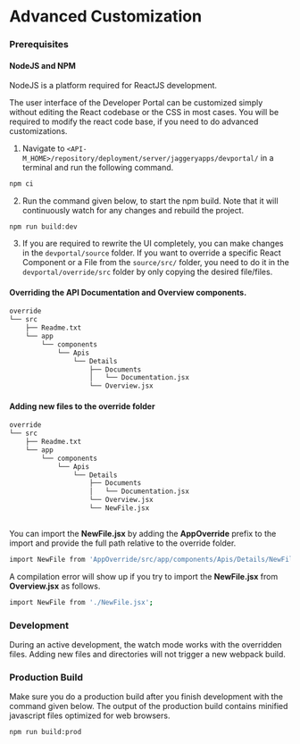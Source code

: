 # Advanced Customization

### Prerequisites

#### NodeJS and NPM

NodeJS is a platform required for ReactJS development. 

The user interface of the Developer Portal can be customized simply without editing the React codebase or  the CSS in most cases. You will be required to modify the react code base, if you need to do advanced customizations.

1. Navigate to `<API-M_HOME>/repository/deployment/server/jaggeryapps/devportal/`  in a terminal and run the following command.

```js
npm ci
```
2. Run the command given below, to start the npm build. Note that it will continuously watch for any changes and rebuild the project.  
```
npm run build:dev
```
3. If you are required to rewrite the UI completely, you can make changes in the `devportal/source` folder.
If you want to override a specific React Component or a File from the `source/src/` folder, you need to do it in the `devportal/override/src` folder by only copying the desired file/files.

#### Overriding the API Documentation and Overview components.
```sh
override
└── src
    ├── Readme.txt
    └── app
        └── components
            └── Apis
                └── Details
                    ├── Documents
                    │   └── Documentation.jsx
                    └── Overview.jsx
```

#### Adding new files to the override folder
```sh
override
└── src
    ├── Readme.txt
    └── app
        └── components
            └── Apis
                └── Details
                    ├── Documents
                    │   └── Documentation.jsx
                    └── Overview.jsx
                    └── NewFile.jsx
                    
```
You can import the **NewFile.jsx** by adding the **AppOverride** prefix to the import and provide the full path relative to the override folder.
```sh
import NewFile from 'AppOverride/src/app/components/Apis/Details/NewFile.jsx';
```

A compilation error will show up if you try to import the **NewFile.jsx** from **Overview.jsx** as follows.
```sh
import NewFile from './NewFile.jsx';
```

### Development

During an active development, the watch mode works with the overridden files. Adding new files and directories will not trigger a new webpack build.

### Production Build

Make sure you do a production build after you finish development with the command given below. The output of the production build contains minified javascript files optimized for web browsers.

```
npm run build:prod
```
